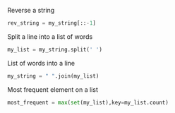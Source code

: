 Reverse a string
```python
rev_string = my_string[::-1]
```

Split a line into a list of words
```python
my_list = my_string.split(' ') 
```

List of words into a line
```python
my_string = " ".join(my_list)
```

Most frequent element on a list
```python
most_frequent = max(set(my_list),key=my_list.count)
```